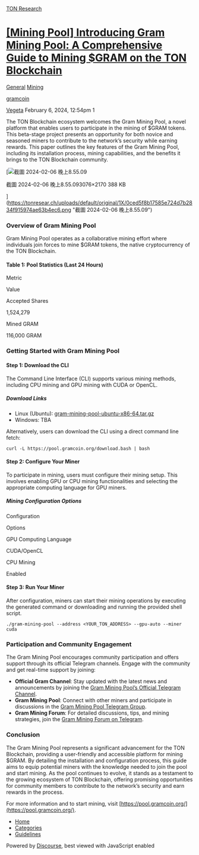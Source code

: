 [TON Research](/)

# [\[Mining Pool\] Introducing Gram Mining Pool: A Comprehensive Guide to Mining $GRAM on the TON Blockchain](/t/mining-pool-introducing-gram-mining-pool-a-comprehensive-guide-to-mining-gram-on-the-ton-blockchain/308)

[General](/c/general/mining/47)  [Mining](/c/general/mining/47) 

[gramcoin](https://tonresear.ch/tag/gramcoin)

    

[Vegeta](https://tonresear.ch/u/Vegeta)   February 6, 2024, 12:54pm  1

The TON Blockchain ecosystem welcomes the Gram Mining Pool, a novel platform that enables users to participate in the mining of $GRAM tokens. This beta-stage project presents an opportunity for both novice and seasoned miners to contribute to the network’s security while earning rewards. This paper outlines the key features of the Gram Mining Pool, including its installation process, mining capabilities, and the benefits it brings to the TON Blockchain community.

[![截圖 2024-02-06 晚上8.55.09](https://tonresear.ch/uploads/default/optimized/1X/0ced5f8b17585e724d7b2834f915974ae63b4ec6_2_690x486.png)

截圖 2024-02-06 晚上8.55.093076×2170 388 KB

](https://tonresear.ch/uploads/default/original/1X/0ced5f8b17585e724d7b2834f915974ae63b4ec6.png "截圖 2024-02-06 晚上8.55.09")

### [](#overview-of-gram-mining-pool-1)Overview of Gram Mining Pool

Gram Mining Pool operates as a collaborative mining effort where individuals join forces to mine $GRAM tokens, the native cryptocurrency of the TON Blockchain.

#### [](#table-1-pool-statistics-last-24-hours-2)Table 1: Pool Statistics (Last 24 Hours)

Metric

Value

Accepted Shares

1,524,279

Mined GRAM

116,000 GRAM

### [](#getting-started-with-gram-mining-pool-3)Getting Started with Gram Mining Pool

#### [](#step-1-download-the-cli-4)Step 1: Download the CLI

The Command Line Interface (CLI) supports various mining methods, including CPU mining and GPU mining with CUDA or OpenCL.

##### [](#download-links-5)Download Links

*   Linux (Ubuntu): [gram-mining-pool-ubuntu-x86-64.tar.gz](https://github.com/gramcoinorg/mining-pool/releases/download/miners-r1/gram-mining-pool-ubuntu-x86-64.tar.gz)
*   Windows: TBA

Alternatively, users can download the CLI using a direct command line fetch:

```
curl -L https://pool.gramcoin.org/download.bash | bash
```

#### [](#step-2-configure-your-miner-6)Step 2: Configure Your Miner

To participate in mining, users must configure their mining setup. This involves enabling GPU or CPU mining functionalities and selecting the appropriate computing language for GPU miners.

##### [](#mining-configuration-options-7)Mining Configuration Options

Configuration

Options

GPU Computing Language

CUDA/OpenCL

CPU Mining

Enabled

#### [](#step-3-run-your-miner-8)Step 3: Run Your Miner

After configuration, miners can start their mining operations by executing the generated command or downloading and running the provided shell script.

```
./gram-mining-pool --address <YOUR_TON_ADDRESS> --gpu-auto --miner cuda
```

### [](#participation-and-community-engagement-9)Participation and Community Engagement

The Gram Mining Pool encourages community participation and offers support through its official Telegram channels. Engage with the community and get real-time support by joining:

*   **Official Gram Channel**: Stay updated with the latest news and announcements by joining the [Gram Mining Pool’s Official Telegram Channel](https://t.me/gramcoinorg).
*   **Gram Mining Pool**: Connect with other miners and participate in discussions in the [Gram Mining Pool Telegram Group](https://t.me/GramMiningPool).
*   **Gram Mining Forum**: For detailed discussions, tips, and mining strategies, join the [Gram Mining Forum on Telegram](https://t.me/GramMiningChat).

### [](#conclusion-10)Conclusion

The Gram Mining Pool represents a significant advancement for the TON Blockchain, providing a user-friendly and accessible platform for mining $GRAM. By detailing the installation and configuration process, this guide aims to equip potential miners with the knowledge needed to join the pool and start mining. As the pool continues to evolve, it stands as a testament to the growing ecosystem of TON Blockchain, offering promising opportunities for community members to contribute to the network’s security and earn rewards in the process.

For more information and to start mining, visit [https://pool.gramcoin.org/](https://pool.gramcoin.org/).

 

*   [Home](/)
*   [Categories](/categories)
*   [Guidelines](/guidelines)

Powered by [Discourse](https://www.discourse.org), best viewed with JavaScript enabled